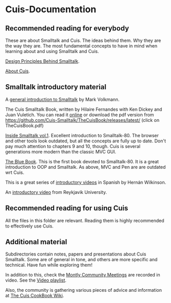 # Cuis-Documentation

## Recommended reading for everybody

These are about Smalltalk and Cuis. The ideas behind them. Why they are the way they are. The most fundamental concepts to have in mind when learning about and using Smalltalk and Cuis.

[Design Principles Behind Smalltalk](http://www.cs.virginia.edu/~evans/cs655/readings/smalltalk.html).

[About Cuis](AboutCuis.md).

## Smalltalk introductory material

A [general introduction to Smalltalk](https://mvolkmann.github.io/blog/topics/#/blog/smalltalk/01-quick-introduction/) by Mark Volkmann.

The Cuis Smalltalk Book, written by Hilaire Fernandes with Ken Dickey and Juan Vuletich. You can read it [online](https://cuis-smalltalk.github.io/TheCuisBook) or download the pdf version from https://github.com/Cuis-Smalltalk/TheCuisBook/releases/latest/ (click on TheCuisBook.pdf)

[Inside Smalltalk vol.1](https://rmod-files.lille.inria.fr/FreeBooks/InsideST/InsideSmalltalk.pdf). Excellent introduction to Smalltalk-80. The browser and other tools look outdated, but all the concepts are fully up to date. Don't pay much attention to chapters 9 and 10, though. Cuis is several generations more modern than the classic MVC GUI.

[The Blue Book](https://rmod-files.lille.inria.fr/FreeBooks/BlueBook/Bluebook.pdf). This is the first book devoted to Smalltalk-80. It is a great introduction to OOP and Smalltalk. As above, MVC and Pen are are outdated wrt Cuis.

This is a great series of [introductory videos](https://www.youtube.com/playlist?list=PLMkq_h36PcLCtLKrrdOKKFV2r267VFH_t) in Spanish by Hernán Wilkinson.

An [introductory video](https://www.youtube.com/watch?v=8GRwNM3hBDA) from Reykjavik University.

## Recommended reading for using Cuis

All the files in this folder are relevant. Reading them is highly recommended to effectively use Cuis.

## Additional material

Subdirectories contain notes, papers and presentations about Cuis Smalltalk. Some are of general in tone, and others are more specific and technical. Have fun while exploring them!

In addition to this, check the [Montly Community Meetings](https://cuis.st/community#meetings-archive) are recorded in video. See the [Video playlist](https://www.youtube.com/playlist?list=PL8jfzXKiS6Xin_VUpK_QaUn_MGH2S-oPd).

Also, the community is gathering various pieces of advice and information at [The Cuis CookBook Wiki](https://github.com/nmingotti/The-Cuis-CookBook/wiki).
